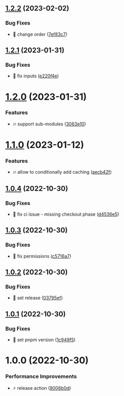 ## [1.2.2](https://github.com/Exlint/node-environment/compare/v1.2.1...v1.2.2) (2023-02-02)


### Bug Fixes

* 🐞 change order ([7ef83c7](https://github.com/Exlint/node-environment/commit/7ef83c7423673e2ac48fb50b7a568bef70d92985))

## [1.2.1](https://github.com/Exlint/node-environment/compare/v1.2.0...v1.2.1) (2023-01-31)


### Bug Fixes

* 🐞 fix inputs ([e220f4e](https://github.com/Exlint/node-environment/commit/e220f4e6e16a035f2d39228c6ff6a6132b644f77))

# [1.2.0](https://github.com/Exlint/node-environment/compare/v1.1.0...v1.2.0) (2023-01-31)


### Features

* 🔥 support sub-modules ([3063e10](https://github.com/Exlint/node-environment/commit/3063e10c9702c8a54750222481da5dc684a430a5))

# [1.1.0](https://github.com/Exlint/node-environment/compare/v1.0.4...v1.1.0) (2023-01-12)


### Features

* 🔥 allow to conditionally add caching ([aecb42f](https://github.com/Exlint/node-environment/commit/aecb42ff4b27c1cffab247dcce39ef1d4cb62a7c))

## [1.0.4](https://github.com/Exlint/node-environment/compare/v1.0.3...v1.0.4) (2022-10-30)


### Bug Fixes

* 🐞 fix ci issue - missing checkout phase ([d4536e5](https://github.com/Exlint/node-environment/commit/d4536e510d5769b8195b14eb2a2c23cda8fb8ca3))

## [1.0.3](https://github.com/Exlint/node-environment/compare/v1.0.2...v1.0.3) (2022-10-30)


### Bug Fixes

* 🐞 fix permissions ([c5716a7](https://github.com/Exlint/node-environment/commit/c5716a7faff7fc156bc509e91e6353859a9e1953))

## [1.0.2](https://github.com/Exlint/node-environment/compare/v1.0.1...v1.0.2) (2022-10-30)


### Bug Fixes

* 🐞 set release ([03795ef](https://github.com/Exlint/node-environment/commit/03795efd6303db029645026f4e5a7dac66b8b6c9))

## [1.0.1](https://github.com/Exlint/node-environment/compare/v1.0.0...v1.0.1) (2022-10-30)


### Bug Fixes

* 🐞 set pnpm version ([1c949f5](https://github.com/Exlint/node-environment/commit/1c949f575ba32b551a50672075f95e9ed84a103c))

# 1.0.0 (2022-10-30)


### Performance Improvements

* ⚡ release action ([8006b0d](https://github.com/Exlint/node-environment/commit/8006b0d1add86e029a5c58297527be3da9fdc59b))
